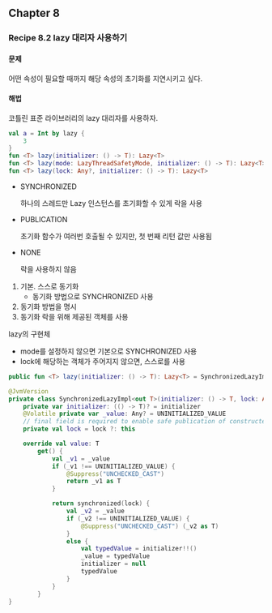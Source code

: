 ## Chapter 8
### Recipe 8.2 lazy 대리자 사용하기
#### 문제
어떤 속성이 필요할 때까지 해당 속성의 초기화를 지연시키고 싶다.
#### 해법
코틀린 표준 라이브러리의 lazy 대리자를 사용하자.

```kotlin
val a = Int by lazy {
    3
}
fun <T> lazy(initializer: () -> T): Lazy<T>
fun <T> lazy(mode: LazyThreadSafetyMode, initializer: () -> T): Lazy<T>
fun <T> lazy(lock: Any?, initializer: () -> T): Lazy<T>
```
- SYNCHRONIZED

    하나의 스레드만 Lazy 인스턴스를 초기화할 수 있게 락을 사용
- PUBLICATION

    초기화 함수가 여러번 호출될 수 있지만, 첫 번째 리턴 값만 사용됨
- NONE

    락을 사용하지 않음

1. 기본. 스스로 동기화
   - 동기화 방법으로 SYNCHRONIZED 사용
2. 동기화 방법을 명시
3. 동기화 락을 위해 제공된 객체를 사용

lazy의 구현체
- mode를 설정하지 않으면 기본으로 SYNCHRONIZED 사용
- lock에 해당하는 객체가 주어지지 않으면, 스스로를 사용
```kotlin
public fun <T> lazy(initializer: () -> T): Lazy<T> = SynchronizedLazyImpl(initializer) // 1의 예시

@JvmVersion
private class SynchronizedLazyImpl<out T>(initializer: () -> T, lock: Any? = null) : Lazy<T>, Serializable {
    private var initializer: (() -> T)? = initializer
    @Volatile private var _value: Any? = UNINITIALIZED_VALUE
    // final field is required to enable safe publication of constructed instance
    private val lock = lock ?: this

    override val value: T
        get() {
            val _v1 = _value
            if (_v1 !== UNINITIALIZED_VALUE) {
                @Suppress("UNCHECKED_CAST")
                return _v1 as T
            }

            return synchronized(lock) {
                val _v2 = _value
                if (_v2 !== UNINITIALIZED_VALUE) {
                    @Suppress("UNCHECKED_CAST") (_v2 as T)
                }
                else {
                    val typedValue = initializer!!()
                    _value = typedValue
                    initializer = null
                    typedValue
                }
            }
        }
}
```